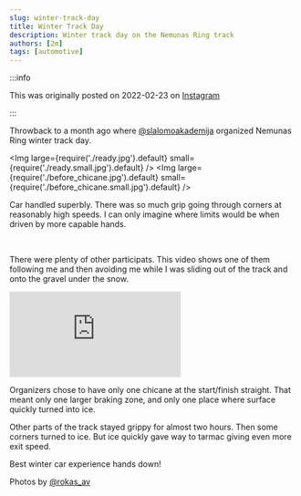 ```yaml
---
slug: winter-track-day
title: Winter Track Day
description: Winter track day on the Nemunas Ring track
authors: [2m]
tags: [automotive]
---
```


:::info

This was originally posted on 2022-02-23 on [Instagram](https://www.instagram.com/p/CaUwtyCK35j/)

:::

Throwback to a month ago where [@slalomoakademija](https://www.instagram.com/slalomoakademija/) organized Nemunas Ring winter track day.

<!--truncate-->

<Img large={require('./ready.jpg').default} small={require('./ready.small.jpg').default} />
<Img large={require('./before_chicane.jpg').default} small={require('./before_chicane.small.jpg').default} />

Car handled superbly. There was so much grip going through corners at reasonably high speeds. I can only imagine where limits would be when driven by more capable hands.

<div style={{ display: 'grid', gridTemplateColumns: '1fr 1fr', gridColumnGap: '0.5rem' }}>
    <Img large={require('./before_azuolas.jpg').default} small={require('./before_azuolas.small.jpg').default} />
    <Img large={require('./chicane.jpg').default} small={require('./chicane.small.jpg').default} />
    <Img large={require('./chased.jpg').default} small={require('./chased.small.jpg').default} />
    <Img large={require('./sideways.jpg').default} small={require('./sideways.small.jpg').default} />
    <Img large={require('./snow_bank.jpg').default} small={require('./snow_bank.small.jpg').default} />
    <Img large={require('./strike.jpg').default} small={require('./strike.small.jpg').default} />
</div>

There were plenty of other participats. This video shows one of them following me and then avoiding me while I was sliding out of the track and onto the gravel under the snow.

<p className='embed-container horizontal'><iframe src='https://www.youtube.com/embed/CCOSZ6F8Mr0' frameBorder='0' allowFullScreen></iframe></p>

Organizers chose to have only one chicane at the start/finish straight. That meant only one larger braking zone, and only one place where surface quickly turned into ice.

Other parts of the track stayed grippy for almost two hours. Then some corners turned to ice. But ice quickly gave way to tarmac giving even more exit speed.

Best winter car experience hands down!

Photos by [@rokas_av](https://www.instagram.com/rokas_av/)
